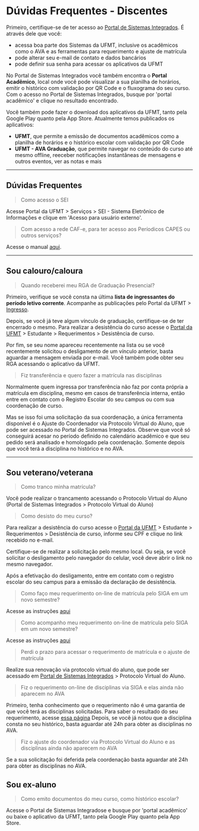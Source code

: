 # Dúvidas Frequentes - Discentes

Primeiro, certifique-se de ter acesso ao [Portal de Sistemas Integrados](https://sistemas.ufmt.br/ufmt.portalsistemas).
É através dele que você:

-   acessa boa parte dos Sistemas da UFMT, inclusive os acadêmicos como o AVA e as ferramentas para requerimento e ajuste de matrícula
-   pode alterar seu e-mail de contato e dados bancários
-   pode definir sua senha para acessar os aplicativos da UFMT

No Portal de Sistemas Integrados você também encontra o **Portal Acadêmico**, local onde você pode visualizar a sua planilha de horários, emitir o histórico com validação por QR Code e o fluxograma do seu curso.
Com o acesso no Portal de Sistemas Integrados, busque por 'portal acadêmico' e clique no resultado encontrado.

Você também pode fazer o download dos aplicativos da UFMT, tanto pela Google Play quanto pela App Store.
Atualmente temos publicados os aplicativos:

-   **UFMT**, que permite a emissão de documentos acadêmicos como a planilha de horários e o histórico escolar com validação por QR Code
-   **UFMT - AVA Graduação**, que permite navegar no conteúdo do curso até mesmo offline, reeceber notificações instantâneas de mensagens e outros eventos, ver as notas e mais

---

## Dúvidas Frequentes

> Como acesso o SEI

Acesse Portal da UFMT > Serviços > SEI - Sistema Eletrônico de Informações e clique em 'Acesso para usuário externo'.

> Com acesso a rede CAF-e, para ter acesso aos Períodicos CAPES ou outros serviços?

Acesse o manual [aqui](https://docs.sti.ufmt.br/smrt/ajuda/cafe).

---

## Sou calouro/caloura

> Quando receberei meu RGA de Graduação Presencial?

Primeiro, verifique se você consta na última **lista de ingressantes do período letivo corrente**.
Acompanhe as publicações pelo Portal da UFMT > [Ingresso](https://www.ufmt.br/unidade/ingresso).

Depois, se você já teve algum vínculo de graduação, certifique-se de ter encerrado o mesmo.
Para realizar a desistência do curso acesse o [Portal da UFMT](https://www.ufmt.br) > Estudante > Requerimentos > Desistência de curso.

Por fim, se seu nome apareceu recentemente na lista ou se você recentemente solicitou o desligamento de um vínculo anterior, basta aguardar a mensagem enviada por e-mail.
Você também pode obter seu RGA acessando o aplicativo da UFMT.

> Fiz transferência e quero fazer a matrícula nas disciplinas

Normalmente quem ingressa por transferência não faz por conta própria a matrícula em disciplina, mesmo em casos de transferência interna, então entre em contato com o Registro Escolar do seu campus ou com sua coordenação de curso.

Mas se isso foi uma solicitação da sua coordenação, a única ferramenta disponível é o Ajuste do Coordenador via Protocolo Virtual do Aluno, que pode ser acessado no Portal de Sistemas Integrados.
Observe que você só conseguirá acesar no período definido no calendário acadêmico e que seu pedido será analisado e homologado pela coordenação. Somente depois que você terá a disciplina no histórico e no AVA.

---

## Sou veterano/veterana

> Como tranco minha matrícula?

Você pode realizar o trancamento acessando o Protocolo Virtual do Aluno (Portal de Sistemas Integrados > Protocolo Virtual do Aluno)

> Como desisto do meu curso?

Para realizar a desistência do curso acesse o [Portal da UFMT](https://www.ufmt.br) > Estudante > Requerimentos > Desistência de curso, informe seu CPF e clique no link recebido no e-mail.

Certifique-se de realizar a solicitação pelo mesmo local. Ou seja, se você solicitar o desligamento pelo navegador do celular, você deve abrir o link no mesmo navegador.

Após a efetivação do desligamento, entre em contato com o registro escolar do seu campus para a emissão da declaração de desistência.

> Como faço meu requerimento on-line de matrícula pelo SIGA em um novo semestre?

Acesse as instruções [aqui](../siga/requerimentomatricula.md)

> Como acompanho meu requerimento on-line de matrícula pelo SIGA em um novo semestre?

Acesse as instruções [aqui](../siga/conferenciamatricula.md)

> Perdi o prazo para acessar o requerimento de matrícula e o ajuste de matrícula

Realize sua renovação via protocolo virtual do aluno, que pode ser acessado em [Portal de Sistemas Integrados](https://sistemas.ufmt.br/ufmt.portalsistemas) > Protocolo Virtual do Aluno.

> Fiz o requerimento on-line de disciplinas via SIGA e elas ainda não aparecem no AVA

Primeiro, tenha conhecimento que o requerimento não é uma garantia de que você terá as disciplinas solicitadas. Para saber o resultado do seu requerimento, acesse [essa página](../siga/conferenciamatricula.md)
Depois, se você já notou que a disciplina consta no seu histórico, basta aguardar até 24h para obter as disciplinas no AVA.

> Fiz o ajuste do coordenador via Protocolo Virtual do Aluno e as disciplinas ainda não aparecem no AVA

Se a sua solicitação foi deferida pela coordenação basta aguardar até 24h para obter as disciplinas no AVA.

## Sou ex-aluno

> Como emito documentos do meu curso, como histórico escolar?

Acesse o Portal de Sistemas Integradose e busque por 'portal acadêmico' ou baixe o aplicativo da UFMT, tanto pela Google Play quanto pela App Store.
